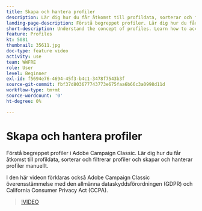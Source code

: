 ```yaml
---
title: Skapa och hantera profiler
description: Lär dig hur du får åtkomst till profildata, sorterar och filtrerar profiler samt skapar och hanterar profiler manuellt. Förstå efterlevnad av den allmänna dataskyddsförordningen (GDPR) och California Consumer Privacy Act (CCPA).
landing-page-description: Förstå begreppet profiler. Lär dig hur du får åtkomst till profildata, sorterar och filtrerar profiler och skapar och hanterar profiler manuellt. Lär dig mer om GDPR och CCPA.
short-description: Understand the concept of profiles. Learn how to access profile data, sort and filter profiles and manually create and manage profiles. Learn about GDPR and CCPA.
feature: Profiles
kt: 5081
thumbnail: 35611.jpg
doc-type: feature video
activity: use
team: WWFRE
role: User
level: Beginner
exl-id: f5694e76-4694-45f3-b4c1-3478f7543b3f
source-git-commit: fbf37d803677743773e675faa6b66c3a0998d11d
workflow-type: tm+mt
source-wordcount: '0'
ht-degree: 0%

---
```


# Skapa och hantera profiler

Förstå begreppet profiler i Adobe Campaign Classic. Lär dig hur du får åtkomst till profildata, sorterar och filtrerar profiler och skapar och hanterar profiler manuellt.

I den här videon förklaras också Adobe Campaign Classic överensstämmelse med den allmänna dataskyddsförordningen (GDPR) och California Consumer Privacy Act (CCPA).

>[!VIDEO](https://video.tv.adobe.com/v/35611?quality=12)
